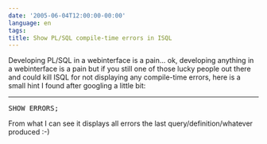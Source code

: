 ```yaml
---
date: '2005-06-04T12:00:00-00:00'
language: en
tags:
title: Show PL/SQL compile-time errors in ISQL
---
```



Developing PL/SQL in a webinterface is a pain... ok, developing anything in a webinterface is a pain but if you still one of those lucky people out there and could kill ISQL for not displaying any compile-time errors, here is a small hint I found after googling a little bit:

-------------------------------



<pre class="code">SHOW ERRORS;</pre>



From what I can see it displays all errors the last query/definition/whatever produced :-)